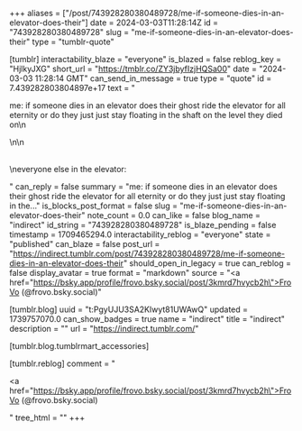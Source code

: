 +++
aliases = ["/post/743928280380489728/me-if-someone-dies-in-an-elevator-does-their"]
date = 2024-03-03T11:28:14Z
id = "743928280380489728"
slug = "me-if-someone-dies-in-an-elevator-does-their"
type = "tumblr-quote"

[tumblr]
interactability_blaze = "everyone"
is_blazed = false
reblog_key = "HjlkyJXG"
short_url = "https://tmblr.co/ZY3jbyfIzjHQSa00"
date = "2024-03-03 11:28:14 GMT"
can_send_in_message = true
type = "quote"
id = 7.439282803804897e+17
text = "<p>me: if someone dies in an elevator does their ghost ride the elevator for all eternity or do they just just stay floating in the shaft on the level they died on\n<br/></p>\n\n<p><br/>\neveryone else in the elevator:</p>"
can_reply = false
summary = "me: if someone dies in an elevator does their ghost ride the elevator for all eternity or do they just just stay floating in the..."
is_blocks_post_format = false
slug = "me-if-someone-dies-in-an-elevator-does-their"
note_count = 0.0
can_like = false
blog_name = "indirect"
id_string = "743928280380489728"
is_blaze_pending = false
timestamp = 1709465294.0
interactability_reblog = "everyone"
state = "published"
can_blaze = false
post_url = "https://indirect.tumblr.com/post/743928280380489728/me-if-someone-dies-in-an-elevator-does-their"
should_open_in_legacy = true
can_reblog = false
display_avatar = true
format = "markdown"
source = "<a href=\"https://bsky.app/profile/frovo.bsky.social/post/3kmrd7hvycb2h\">FroVo  (@frovo.bsky.social)</a>"

[tumblr.blog]
uuid = "t:PgyUJU3SA2Klwyt81UWAwQ"
updated = 1739757070.0
can_show_badges = true
name = "indirect"
title = "indirect"
description = ""
url = "https://indirect.tumblr.com/"

[tumblr.blog.tumblrmart_accessories]

[tumblr.reblog]
comment = "<p><a href=\"https://bsky.app/profile/frovo.bsky.social/post/3kmrd7hvycb2h\">FroVo  (@frovo.bsky.social)</a></p>"
tree_html = ""
+++
